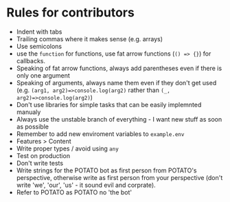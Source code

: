 # Rules for contributors
- Indent with tabs
- Trailing commas where it makes sense (e.g. arrays)
- Use semicolons
- use the `function` for functions, use fat arrow functions (`() => {}`) for callbacks.
- Speaking of fat arrow functions, always add parentheses even if there is only one argument
- Speaking of arguments, always name them even if they don't get used (e.g. `(arg1, arg2)=>console.log(arg2)` rather than `(_, arg2)=>console.log(arg2)`)
- Don't use libraries for simple tasks that can be easily implemnted manualy
- Always use the unstable branch of everything - I want new stuff as soon as possible
- Remember to add new enviroment variables to `example.env`
- Features > Content
- Write proper types / avoid using `any`
- Test on production
- Don't write tests
- Write strings for the POTATO bot as first person from POTATO's perspective, otherwise write as first person from your perspective (don't write 'we', 'our', 'us' - it sound evil and corprate).
- Refer to POTATO as POTATO no 'the bot'
